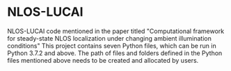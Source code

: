 # NLOS-LUCAI
NLOS-LUCAI code mentioned in the paper titled "Computational framework for steady-state NLOS localization under changing ambient illumination conditions"
This project contains seven Python files, which can be run in Python 3.7.2 and above.
The path of files and folders defined in the Python files mentioned above needs to be created and allocated by users.

